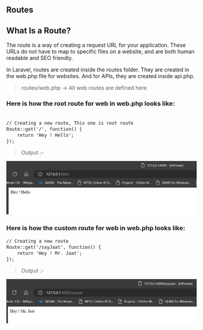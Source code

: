 ## Routes

## What Is a Route?
The route is a way of creating a request URL for your application. These URLs do not have to map to specific files on a website, and are both human readable and SEO friendly.

In Laravel, routes are created inside the routes folder. They are created in the web.php file for websites. And for APIs, they are created inside api.php.

> routes/web.php     -> All web routes are defined here

### Here is how the root route for web in web.php looks like:
```

// Creating a new route, This one is root route
Route::get('/', function() {
    return 'Hey ! Hello';
});

```
> Output :-

![Routes](Routes_simple.png)


### Here is how the custom route for web in web.php looks like:

```
// Creating a new route
Route::get('/sayJaat', function() {
    return 'Hey ! Mr. Jaat';
});

```
> Output :-

![Routes non root](Routes_non_root.png)
